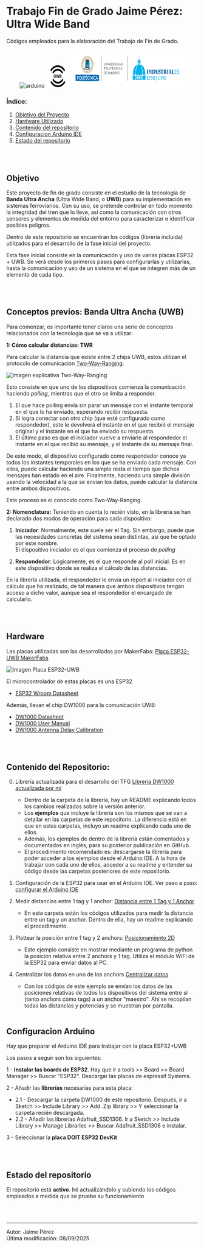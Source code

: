 # Trabajo Fin de Grado Jaime Pérez: Ultra Wide Band

Códigos empleados para la elaboración del Trabajo de Fin de Grado. 

<p align="center">
 <img src="https://cdn.worldvectorlogo.com/logos/arduino-1.svg" alt="arduino" width="60" height="60"/> <img src="https://github.com/jimmyperezp/TFG_UWB/blob/main/logo%20UWB.png" alt="arduino" width="60" height="60"/>
<img src="https://github.com/jimmyperezp/Programacion_de_sistemas/blob/main/logo%20escuela.png" alt="logo industriales" width="300" height="100"/> 


### Índice:
1. [Objetivo del Proyecto](#objetivo)
2. [Hardware Utilizado](#hardware)
3. [Contenido del repositorio](#contenido-del-repositorio)
4. [Configuracion Arduino IDE](#configuracion-arduino)
5. [Estado del repositorio](#estado-del-repositorio)

<br></br>

## Objetivo 

Este proyecto de fin de grado consiste en el estudio de la tecnología de **Banda Ultra Ancha** (Ultra Wide Band, o **UWB**) para su implementación en sistemas ferroviarios. Con su uso, se pretende controlar en todo momento la integridad del tren que lo lleve, así como la comunicación con otros sensores y elementos de medida del entorno para caracterizar e identificar posibles peligros. 

Dentro de este repositorio se encuentran los códigos (librería incluida) utilizados para el desarrollo de la fase inicial del proyecto.  

Esta fase inicial consiste en la comunicación y uso de varias placas ESP32 + UWB. Se verá desde los primeros pasos para configurarlas y utilizarlas, hasta la comunicación y uso de un sistema en el que se integren más de un elemento de cada tipo. 


 

<br></br>

## Conceptos previos: Banda Ultra Ancha (UWB)

Para comenzar, es importante tener claros una serie de conceptos relacionados con la tecnología que se va a utilizar: 

**1: Cómo calcular distancias: TWR**  

Para calcular la distancia que existe entre 2 chips UWB, estos utilizan el protocolo de comunicación [Two-Way-Ranging](https://www.sewio.net/uwb-technology/two-way-ranging/). 

![Imagen explicativa Two-Way-Ranging](https://cdn.sewio.net/wp-content/uploads/2016/04/TWR-Scheme.jpg)
 
Esto consiste en que uno de los dispositivos comienza la comunicación haciendo *polling*, mientras que el otro se limita a responder.  
1. El que hace polling envía sin parar un mensaje con el instante temporal en el que lo ha enviado, esperando recibir respuesta. 
2. Si logra conectar con otro chip (que esté configurado como respondedor), este le devolverá el instante en el que recibió el mensaje original y el instante en el que ha enviado su respuesta.  
3. El último paso es que el iniciador vuelve a enviarle al respondedor el instante en el que recibió su mensaje, y el instante de su mensaje final.  

De este modo, el dispositivo configurado como respondedor conoce ya todos los instantes temporales en los que se ha enviado cada mensaje. Con ellos, puede calcular haciendo una simple resta el tiempo que dichos mensajes han estado en el aire. 
Finalmente, haciendo una simple división usando la velocidad a la que se envían los datos, puede calcular la distancia entre ambos dispositivos. 

Este proceso es el conocido como Two-Way-Ranging.

**2: Nomenclatura:** 
Teniendo en cuenta lo recién visto, en la librería se han declarado dos modos de operación para cada dispositivo: 

1. **Iniciador**: Normalmente, este suele ser el Tag. Sin embargo, puede que las necesidades concretas del sistema sean distintas, así que he optado por este nombre.   
El dispositivo iniciador es el que comienza el proceso de *polling*

2. **Respondedor**: Lógicamente, es el que responde al poll inicial. Es en este dispositivo donde se realiza el cálculo de las distancias. 

En la librería utilizada, el respondedor le envía un report al iniciador con el cálculo que ha realizado, de tal manera que ambos dispositivos tengan acceso a dicho valor, aunque sea el respondedor el encargado de calcularlo. 


<br></br>

## Hardware 

Las placas utilizadas son las desarrolladas por MakerFabs: [Placa ESP32-UWB MakerFabs](https://www.makerfabs.com/esp32-uwb-ultra-wideband.html?srsltid=AfmBOoptL7z67ua57v7tP1AYSjEUQVG0_JfwDDH6NKWy50RSJLR1hWZG)


![Imagen Placa ESP32-UWB](https://github.com/Makerfabs/Makerfabs-ESP32-UWB/blob/main/md_pic/front.jpg?raw=true)

El microcontrolador de estas placas es una ESP32
- [ESP32 Wroom Datasheet](https://www.espressif.com/sites/default/files/documentation/esp32-wroom-32_datasheet_en.pdf)


Además, llevan el chip DW1000 para la comunicación UWB: 

- [DW1000 Datasheet](https://www.qorvo.com/products/d/da007946)
- [DW1000 User Manual](https://www.decawave.com/sites/default/files/resources/dw1000_user_manual_2.11.pdf)
- [DW1000 Antenna Delay Calibration](https://www.decawave.com/wp-content/uploads/2018/10/APS014_Antennna-Delay-Calibration_V1.2.pdf)


<br></br>

## Contenido del Repositorio: 
0. Librería actualizada para el desarrollo del TFG [Librería DW1000 actualizada por mí](00%20-%20Libreria%20TFG%20Jaime%20Perez)
    - Dentro de la carpeta de la librería, hay un README explicando todos los cambios realizados sobre la versión anterior. 
    - Los **ejemplos** que incluye la librería son los mismos que se van a detallar en las carpetas de este repositorio. La diferencia está en que en estas carpetas, incluyo un readme explicando cada uno de ellos.
    - Además, los ejemplos de dentro de la librería están comentados y documentados en inglés, para su posterior publicación en GitHub.
    - El procedimiento recomendado es: descargarse la librería para poder acceder a los ejemplos desde  el Arduino IDE. A la hora de trabajar con cada uno de ellos, acceder a su readme y entender su código desde las carpetas posteriores de este repositorio.


1. Configuración de la ESP32 para usar en el Arduino IDE. Ver paso a paso: [configurar el Arduino IDE](#configuracion-arduino)

2. Medir distancias entre 1 tag y 1 anchor:  [Distancia entre 1 Tag y 1 Anchor](Medir%20distancias)
    - En esta carpeta están los códigos utilizados para medir la distancia entre un tag y un anchor. Dentro de ella, hay un readme explicando el procedimiento. 

3. Plottear la posición entre 1 tag y 2 anchors:  [Posicionamiento 2D](03%20-%20Posicionamiento%202D)
    - Este ejemplo consiste en mostrar mediante un programa de python la posición relativa entre 2 anchors y 1 tag. Utiliza el módulo WiFi de la ESP32 para enviar datos al PC. 

4. Centralizar los datos en uno de los anchors [Centralizar datos](04%20-%20Centralizar%20Datos)
    - Con los códigos de este ejemplo se envían los datos de las posiciones relativas de todos los dispositivos del sistema entre sí (tanto anchors como tags) a un anchor "maestro". Ahí se recopilan todas las distancias y potencias y se muestran por pantalla.
<br></br>

## Configuracion Arduino 

Hay que preparar el Arduino IDE para trabajar con la placa ESP32+UWB

Los pasos a seguir son los siguientes:

1 - **Instalar las boards de ESP32**. Hay que ir a tools >> Board >> Board Manager >>  Buscar "ESP32". Descargar las placas de espressif Systems.

2 - Añadir las **librerías** necesarias para esta placa:
  - 2.1 - Descargar la carpeta DW1000 de este repositorio. Después, ir a Sketch >> Include Library >> Add .Zip library >> Y seleccionar la carpeta recién descargada.
  - 2.2 - Añadir las librerías Adafruit_SSD1306. Ir a Sketch >> Include Library >> Manage Libraries >> Buscar Adafruit_SSD1306 e instalar.

3 - Seleccionar la **placa DOIT ESP32 DevKit**


<br></br>

## Estado del repositorio
El repositorio está **activo**. Iré actualizándolo y subiendo los códigos empleados a medida que se pruebe su funcionamiento

<br></br>

-------------
Autor: Jaime Pérez  
Última modificación: 08/09/2025
